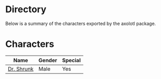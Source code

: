 # Directory
Below is a summary of the characters exported by the axolotl package.
# Characters
|Name|Gender|Special|
|---|---|---|
|[Dr. Shrunk](./character/axolotl/drshrunk.go)|Male|Yes|
